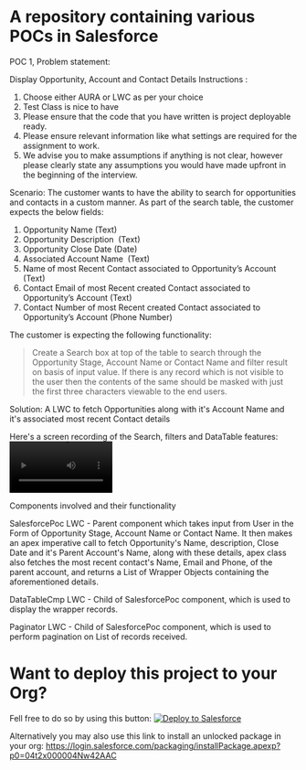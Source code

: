 # A repository containing various POCs in Salesforce

POC 1, Problem statement:

Display Opportunity, Account and Contact Details
Instructions :
1. Choose either AURA or LWC as per your choice
2. Test Class is nice to have
3. Please ensure that the code that you have written is project deployable ready. 
4. Please ensure relevant information like what settings are required for the assignment to
work. 
5. We advise you to make assumptions if anything is not clear, however please clearly
state any assumptions you would have made upfront in the beginning of the interview.

Scenario:
The customer wants to have the ability to search for opportunities and contacts in a custom
manner. As part of the search table, the customer expects the below fields:
1. Opportunity Name (Text)
2. Opportunity Description  (Text)
3. Opportunity Close Date (Date)
4. Associated Account Name  (Text)
5. Name of most Recent Contact associated to Opportunity’s Account (Text)
6. Contact Email of most Recent created Contact associated to Opportunity’s Account
(Text)
7. Contact Number of most Recent created Contact associated to Opportunity’s Account
(Phone Number)

The customer is expecting the following functionality:
> Create a Search box at top of the table to search through the Opportunity Stage,
Account Name or Contact Name and filter result on basis of input value.
> If there is any record which is not visible to the user then the contents of the same
should be masked with just the first three characters viewable to the end users.

Solution: A LWC to fetch Opportunities along with it's Account Name and it's associated most recent Contact details

Here's a screen recording of the Search, filters and DataTable features:
<video src='https://user-images.githubusercontent.com/35221111/169682614-4ebce9fa-8b1f-4d7d-b64e-b05ca2e51778.mp4' width=180/>

Components involved and their functionality

SalesforcePoc LWC - Parent component which takes input from User in the Form of Opportunity Stage, Account Name or Contact Name. It then makes an apex imperative call to fetch Opportunity's Name, description, Close Date and it's Parent Account's Name, along with these details, apex class also fetches the most recent contact's Name, Email and Phone, of the parent account, and returns a List of Wrapper Objects containing the aforementioned details.

DataTableCmp LWC - Child of SalesforcePoc component, which is used to display the wrapper records.

Paginator LWC - Child of SalesforcePoc component, which is used to perform pagination on List of records received.

# Want to deploy this project to your Org?
Fell free to do so by using this button:
<a href="https://githubsfdeploy.herokuapp.com?owner=ksamudrala3&repo=SalesforcePOCs&ref=SalesforcePoc">
  <img alt="Deploy to Salesforce"
       src="https://raw.githubusercontent.com/afawcett/githubsfdeploy/master/deploy.png" target="_blank">
</a>

Alternatively you may also use this link to install an unlocked package in your org: https://login.salesforce.com/packaging/installPackage.apexp?p0=04t2x000004Nw42AAC
